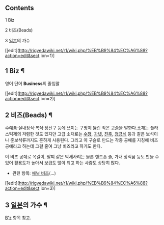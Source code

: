 ## Contents

    

1 Biz

2 비즈(Beads)

3 [일본](%EC%9D%BC%EB%B3%B8.md)의 가수

[[edit](http://rigvedawiki.net/r1/wiki.php/%EB%B9%84%EC%A6%88?action=edit&sect
ion=1)]

## 1 Biz ¶

영어 단어 **Business**의 줄임말

[[edit](http://rigvedawiki.net/r1/wiki.php/%EB%B9%84%EC%A6%88?action=edit&sect
ion=2)]

## 2 비즈(Beads) ¶

수예품·실내장식·복식·장신구 등에 쓰이는 구멍이 뚫린 작은 [구슬](%EA%B5%AC%EC%8A%AC.md)을 말한다.소재는
플라스틱제의 저렴한 것도 있지만 고급 소재로는 [수정](%EC%88%98%EC%A0%95.md),
[가넷](%EA%B0%80%EB%84%B7.md), [진주](%EC%A7%84%EC%A3%BC.md),
[청금석](%EC%B2%AD%EA%B8%88%EC%84%9D.md) 등과 같은 보석이나 준보석류까지도 흔하게 사용된다. 그리고 이
구슬로 만드는 각종 공예를 지칭해 비즈공예라고 하는데 그걸 줄여 그냥 비즈라고 하기도 한다.

  

이 비즈 공예로 목걸이, 팔찌 같은 악세사리는 물론 핸드폰 줄, 가내 장식품 등도 만들 수 있어 활용도가 높아서 보급도 많이 되고 하는
사람도 상당히 많다.

  

  * 관련 항목: [애널 비즈](%EC%95%A0%EB%84%90%20%EB%B9%84%EC%A6%88.md)(…)  

[[edit](http://rigvedawiki.net/r1/wiki.php/%EB%B9%84%EC%A6%88?action=edit&sect
ion=3)]

## 3 [일본](%EC%9D%BC%EB%B3%B8.md)의 가수 ¶

[B'z](B%27z.md) 항목 참고.

